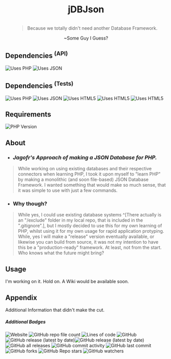 <div style="display: flex; align-items:center;justify-content:center;flex-flow:column nowrap;flex-grow:1;">
    <h1>jDBJson</h1>
    <blockquote name="jokequote" id="jokequote">Because we totally didn't need another Database Framework.</blockquote>
    <legend for="jokequote">~Some Guy I Guess?</legend>
</div>

## Dependencies <sup>(API)</sup>
![Uses PHP](https://img.shields.io/static/v1?label=&message=PHP7&color=101&logo=PHP) ![Uses JSON](https://img.shields.io/static/v1?label=&logo=json&message=JSON&color=101) 

## Dependencies <sup>(Tests)</sup>
![Uses PHP](https://img.shields.io/static/v1?label=&message=PHP7&color=101&logo=PHP) ![Uses JSON](https://img.shields.io/static/v1?label=&logo=json&message=JSON&color=101) ![Uses HTML5](https://img.shields.io/static/v1?label=&logo=html5&message=HTML5&color=101) ![Uses HTML5](https://img.shields.io/static/v1?label=&logo=css3&message=CSS%203&color=101)
![Uses HTML5](https://img.shields.io/static/v1?label=&logo=css3&message=CSS%203&color=101)

## Requirements
![PHP Version](https://img.shields.io/static/v1?label=PHP&message=>=7.4.33&color=8C94C4&logo=PHP)

## About

- ### *Jagofr's Approach of making a JSON Database for PHP.*

> While working on using existing databases and their respective connectors when learning PHP, I took it upon myself to "learn PHP" by making a monolithic (and soon file-based) JSON Database Framework. I wanted something that would make so much sense, that it was simple to use with just a few commands.


- ### Why though?

> While yes, I could use existing database systems ^[There actually is an "/exclude" folder in my local repo, that is included in the ".gitignore".], but I mostly decided to use this for my own learning of PHP, whilst using it for my own usage for rapid application protyping. While, yes I will make a "release" version eventually available, or likewise you can build from source, it was not my intention to have this be a "production-ready" framework. At least, not from the start. Who knows what the future might bring?

## Usage

I'm working on it. Hold on. A Wiki would be available soon.

## Appendix
Additional Information that didn't make the cut.

##### Additional Badges
![Website](https://img.shields.io/website?down_color=red&down_message=Check%20website%21&up_color=green&up_message=Hire%20me%21&url=https%3A%2F%2Favato.media%2F)
![GitHub repo file count](https://img.shields.io/github/directory-file-count/jagofr/php--jDbJson) ![Lines of code](https://img.shields.io/tokei/lines/github/jagofr/php--jDbJson) 
![GitHub](https://img.shields.io/github/license/jagofr/php--jDbJson)  
![GitHub release (latest by date)](https://img.shields.io/github/v/release/jagofr/php--jDbJson)![GitHub release (latest by date)](https://img.shields.io/github/v/release/jagofr/php--jDbJson) ![GitHub all releases](https://img.shields.io/github/downloads/jagofr/php--jDbJson/total)
![GitHub commit activity](https://img.shields.io/github/commit-activity/w/jagofr/php--jDbJson) ![GitHub last commit](https://img.shields.io/github/last-commit/jagofr/php--jDbJson)
![GitHub forks](https://img.shields.io/github/forks/jagofr/php--jDbJson?style=social) ![GitHub Repo stars](https://img.shields.io/github/stars/jagofr/php--jDbJson?style=social) ![GitHub watchers](https://img.shields.io/github/watchers/jagofr/php--jDbJson?style=social)